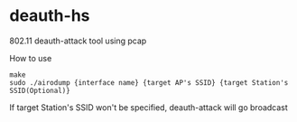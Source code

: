 # deauth-hs
802.11 deauth-attack tool using pcap

How to use
```
make
sudo ./airodump {interface name} {target AP's SSID} {target Station's SSID(Optional)}

```
If target Station's SSID won't be specified, deauth-attack will go broadcast
